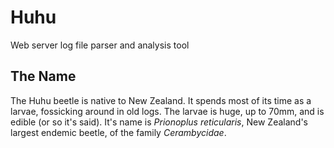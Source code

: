 # Huhu

Web server log file parser and analysis tool


## The Name

The Huhu beetle is native to New Zealand.  It spends most of its time as a
larvae, fossicking around in old logs.  The larvae is huge, up to 70mm, and is
edible (or so it's said).  It's name is *Prionoplus reticularis*, New Zealand's
largest endemic beetle, of the family *Cerambycidae*.
